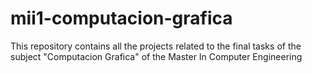 # mii1-computacion-grafica
 This repository contains all the projects related to the final tasks of the subject "Computacion Grafica" of the Master In Computer Engineering
